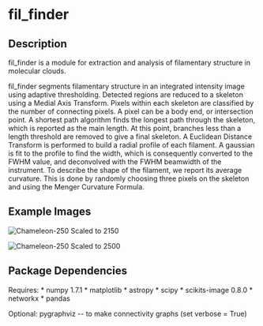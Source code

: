 fil_finder
==========

Description
------------

fil_finder is a module for extraction and analysis of filamentary structure in molecular clouds.

fil_finder segments filamentary structure in an integrated intensity image using adaptive thresholding. Detected regions are reduced to a skeleton using a Medial Axis Transform. Pixels within each skeleton are classified by the number of connecting pixels. A pixel can be a body end, or intersection point. A shortest path algorithm finds the longest path through the skeleton, which is reported as the main length. At this point, branches less than a length threshold are removed to give a final skeleton. A Euclidean Distance Transform is performed to build a radial profile of each filament. A gaussian is fit to the profile to find the width, which is consequently converted to the FWHM value, and deconvolved with the FWHM beamwidth of the instrument. To describe the shape of the filament, we report its average curvature. This is done by randomly choosing three pixels on the skeleton and using the Menger Curvature Formula.

Example Images
--------------

![Chameleon-250 Scaled to 2150](https://github.com/e-koch/fil_finder/blob/master/images/chameleon-250-filcontours-2150.png "Chameleon-250 Scaled to 2200")

![Chameleon-250 Scaled to 2500](https://github.com/e-koch/fil_finder/blob/master/images/chameleon-250-filcontours-2500.png "Chameleon-250 Scaled to 2500")

Package Dependencies
--------------------

Requires:
        *   numpy 1.7.1
        *   matplotlib
        *   astropy
        *   scipy
        *   scikits-image 0.8.0
        *   networkx
	    *   pandas

Optional: pygraphviz -- to make connectivity graphs (set verbose = True)
